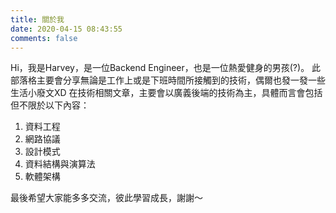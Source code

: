 ```yaml
---
title: 關於我 
date: 2020-04-15 08:43:55
comments: false
---
```


Hi，我是Harvey，是一位Backend Engineer，也是一位熱愛健身的男孩(?)。
此部落格主要會分享無論是工作上或是下班時間所接觸到的技術，偶爾也發一發一些生活小廢文XD
在技術相關文章，主要會以廣義後端的技術為主，具體而言會包括但不限於以下內容：
1. 資料工程
2. 網路協議
3. 設計模式
4. 資料結構與演算法
5. 軟體架構

最後希望大家能多多交流，彼此學習成長，謝謝～
